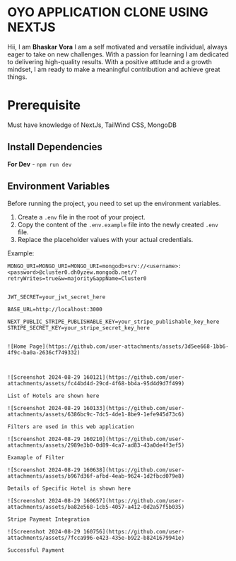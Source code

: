 


# OYO APPLICATION CLONE USING NEXTJS

Hii, I am **Bhaskar Vora** 
I am a self motivated and versatile individual, always eager to take on new challenges. With a passion for learning I am dedicated to delivering high-quality results. With a positive attitude and a growth mindset, I am ready to make a meaningful contribution and achieve great things.



# Prerequisite

Must have knowledge of NextJs, TailWind CSS, MongoDB

## Install Dependencies

**For Dev** - `npm run dev`  

## Environment Variables

Before running the project, you need to set up the environment variables. 

1. Create a `.env` file in the root of your project.
2. Copy the content of the `.env.example` file into the newly created `.env` file.
3. Replace the placeholder values with your actual credentials.

Example:

```plaintext
MONGO_URI=MONGO_URI=MONGO_URI=mongodb+srv://<username>:<password>@cluster0.dh0yzew.mongodb.net/?retryWrites=true&w=majority&appName=Cluster0


JWT_SECRET=your_jwt_secret_here

BASE_URL=http://localhost:3000

NEXT_PUBLIC_STRIPE_PUBLISHABLE_KEY=your_stripe_publishable_key_here
STRIPE_SECRET_KEY=your_stripe_secret_key_here


![Home Page](https://github.com/user-attachments/assets/3d5ee668-1bb6-4f9c-ba0a-2636cf749332)



![Screenshot 2024-08-29 160121](https://github.com/user-attachments/assets/fc44bd4d-29cd-4f68-bb4a-95d4d9d7f499)

List of Hotels are shown here

![Screenshot 2024-08-29 160133](https://github.com/user-attachments/assets/6386bc9c-7dc5-4de1-8be9-1efe945d73c6)

Filters are used in this web application

![Screenshot 2024-08-29 160210](https://github.com/user-attachments/assets/2989e3b0-0d89-4ca7-ad83-43a0de4f3ef5)

Examaple of Filter

![Screenshot 2024-08-29 160638](https://github.com/user-attachments/assets/b967d36f-afbd-4eab-9624-1d2fbcd079e8)

Details of Specific Hotel is shown here

![Screenshot 2024-08-29 160657](https://github.com/user-attachments/assets/ba82e568-1cb5-4057-a412-0d2a57f5b035)

Stripe Payment Integration

![Screenshot 2024-08-29 160756](https://github.com/user-attachments/assets/7fcca996-e423-435e-b922-b8241679941e)

Successful Payment 








